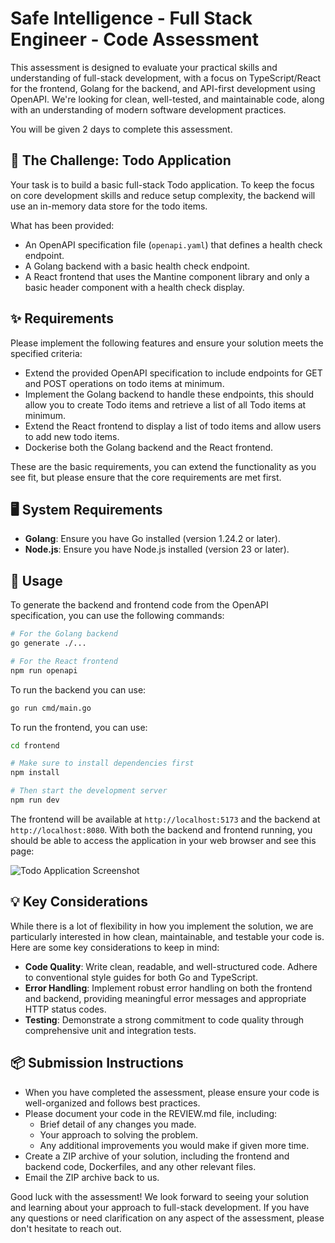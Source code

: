# Safe Intelligence - Full Stack Engineer - Code Assessment

This assessment is designed to evaluate your practical skills and understanding of full-stack development, with a focus on TypeScript/React for the frontend, Golang for the backend, and API-first development using OpenAPI. We're looking for clean, well-tested, and maintainable code, along with an understanding of modern software development practices.

You will be given 2 days to complete this assessment.

## 🚀 The Challenge: Todo Application

Your task is to build a basic full-stack Todo application. To keep the focus on core development skills and reduce setup complexity, the backend will use an in-memory data store for the todo items.

What has been provided:
- An OpenAPI specification file (`openapi.yaml`) that defines a health check endpoint.
- A Golang backend with a basic health check endpoint.
- A React frontend that uses the Mantine component library and only a basic header component with a health check display.

## ✨ Requirements

Please implement the following features and ensure your solution meets the specified criteria:

* Extend the provided OpenAPI specification to include endpoints for GET and POST operations on todo items at minimum.
* Implement the Golang backend to handle these endpoints, this should allow you to create Todo items and retrieve a list of all Todo items at minimum.
* Extend the React frontend to display a list of todo items and allow users to add new todo items.
* Dockerise both the Golang backend and the React frontend.

These are the basic requirements, you can extend the functionality as you see fit, but please ensure that the core requirements are met first.

## 🖥️ System Requirements

* **Golang**: Ensure you have Go installed (version 1.24.2 or later).
* **Node.js**: Ensure you have Node.js installed (version 23 or later).

## 🚀 Usage

To generate the backend and frontend code from the OpenAPI specification, you can use the following commands:

```bash
# For the Golang backend
go generate ./...

# For the React frontend
npm run openapi
```

To run the backend you can use:

```bash
go run cmd/main.go
```

To run the frontend, you can use:

```bash
cd frontend

# Make sure to install dependencies first
npm install 

# Then start the development server
npm run dev
```

The frontend will be available at `http://localhost:5173` and the backend at `http://localhost:8080`. With both the backend and frontend running, you should be able to access the application in your web browser and see this page:

![Todo Application Screenshot](https://github.com/user-attachments/assets/82ed8f26-3acb-492d-bc4a-feebb02e0cbc)

## 💡 Key Considerations

While there is a lot of flexibility in how you implement the solution, we are particularly interested in how clean, maintainable, and testable your code is. Here are some key considerations to keep in mind:

* **Code Quality**: Write clean, readable, and well-structured code. Adhere to conventional style guides for both Go and TypeScript.
* **Error Handling**: Implement robust error handling on both the frontend and backend, providing meaningful error messages and appropriate HTTP status codes.
* **Testing**: Demonstrate a strong commitment to code quality through comprehensive unit and integration tests.

## 📦 Submission Instructions

* When you have completed the assessment, please ensure your code is well-organized and follows best practices.
* Please document your code in the REVIEW.md file, including:
  * Brief detail of any changes you made.
  * Your approach to solving the problem.
  * Any additional improvements you would make if given more time.
* Create a ZIP archive of your solution, including the frontend and backend code, Dockerfiles, and any other relevant files.
* Email the ZIP archive back to us.

Good luck with the assessment! We look forward to seeing your solution and learning about your approach to full-stack development. If you have any questions or need clarification on any aspect of the assessment, please don't hesitate to reach out.
